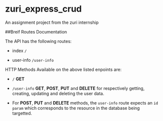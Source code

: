 # zuri_express_crud
An assignment project from the zuri internship

##Breif Routes Documentation

The API has the following routes:

- index ``/`` 

- user-info ``/user-info``

HTTP Methods Available on the above listed enpoints are:

- ``/`` **GET**

- ``/user-info`` **GET**, **POST**, **PUT** and **DELETE** for respectively getting, creating, updating and deleting the user data.

- For **POST**, **PUT** and **DELETE** methods, the ``user-info`` route expects an  ``id param`` which corresponds to the resource in the database being targetted.
